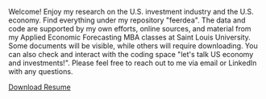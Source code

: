 Welcome! Enjoy my research on the U.S. investment industry and the U.S. economy. Find everything under my repository "feerdea". The data and code are supported by my own efforts, online sources, and material from my Applied Economic Forecasting MBA classes at Saint Louis University. Some documents will be visible, while others will require downloading. You can also check and interact with the coding space "let's talk US economy and investments!". Please feel free to reach out to me via email or LinkedIn with any questions.

[Download Resume](https://sluedu-my.sharepoint.com/:b:/g/personal/fernando_deandresorea_slu_edu/ETfI_5AAW0VEi4DbncUfHGoByrwjVUt8-t_gjVNLJ6gifA?e=CMu2L6)
